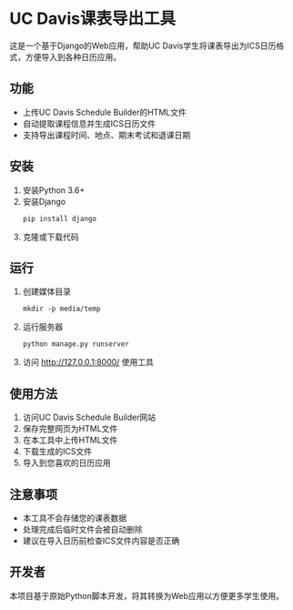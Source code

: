 # UC Davis课表导出工具

这是一个基于Django的Web应用，帮助UC Davis学生将课表导出为ICS日历格式，方便导入到各种日历应用。

## 功能

- 上传UC Davis Schedule Builder的HTML文件
- 自动提取课程信息并生成ICS日历文件
- 支持导出课程时间、地点、期末考试和退课日期

## 安装

1. 安装Python 3.6+
2. 安装Django
   ```
   pip install django
   ```
3. 克隆或下载代码

## 运行

1. 创建媒体目录
   ```
   mkdir -p media/temp
   ```

2. 运行服务器
   ```
   python manage.py runserver
   ```

3. 访问 http://127.0.0.1:8000/ 使用工具

## 使用方法

1. 访问UC Davis Schedule Builder网站
2. 保存完整网页为HTML文件
3. 在本工具中上传HTML文件
4. 下载生成的ICS文件
5. 导入到您喜欢的日历应用

## 注意事项

- 本工具不会存储您的课表数据
- 处理完成后临时文件会被自动删除
- 建议在导入日历前检查ICS文件内容是否正确

## 开发者

本项目基于原始Python脚本开发，将其转换为Web应用以方便更多学生使用。 
